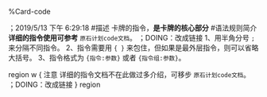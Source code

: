 
%Card-code

；2019/5/13 下午 6:29:18
#描述
卡牌的指令，**是卡牌的核心部分**
#语法规则简介
**详细的指令使用可参考** `原石计划code文档`。
；DOING：改成链接
1、用半角分号 `;` 来分隔不同指令。
2、指令需要用 `{ }` 来包住，但如果是最外层指令，则可以省略大括号。
3、指令格式为 `{指令:参数}` 或者 `{指令组:参数}`。

region w { 注意
详细的指令文档不在此做过多介绍，可移步 `原石计划code文档`。
；DOING：改成链接
} region

